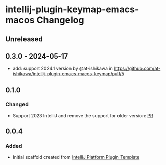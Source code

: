 <!-- Keep a Changelog guide -> https://keepachangelog.com -->

# intellij-plugin-keymap-emacs-macos Changelog

## Unreleased

## 0.3.0 - 2024-05-17
- add: support 2024.1 version by @at-ishikawa in https://github.com/at-ishikawa/intellij-plugin-emacs-macos-keymap/pull/5

## 0.1.0

### Changed
- Support 2023 IntelliJ and remove the support for older version: [PR](https://github.com/at-ishikawa/intellij-plugin-emacs-macos-keymap/pull/1)

## 0.0.4

### Added
- Initial scaffold created from [IntelliJ Platform Plugin Template](https://github.com/JetBrains/intellij-platform-plugin-template)
